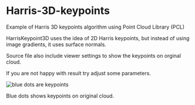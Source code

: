 # Harris-3D-keypoints
Example of Harris 3D keypoints algorithm using Point Cloud Library (PCL)

HarrisKeypoint3D uses the idea of 2D Harris keypoints, but instead of using image gradients, it uses surface normals.

Source file also include viewer settings to show the keypoints on orginal cloud.

If you are not happy with result try adjust some parameters.

![blue dots are keypoints](https://i.imgur.com/WjfiQjw.jpg)

Blue dots shows keypoints on original cloud.
